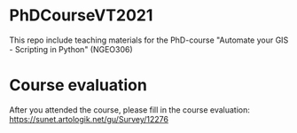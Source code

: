 # PhDCourseVT2021
This repo include teaching materials for the PhD-course "Automate your GIS - Scripting in Python" (NGEO306)

# Course evaluation
After you attended the course, please fill in the course evaluation: https://sunet.artologik.net/gu/Survey/12276
